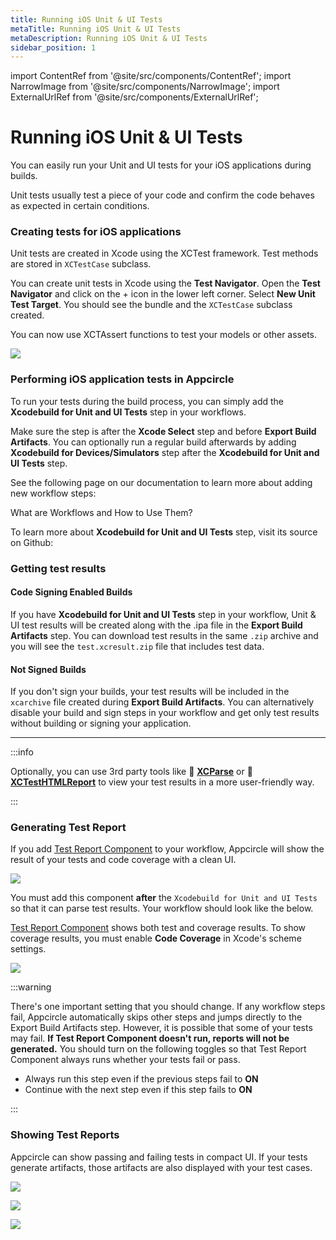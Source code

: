 ```yaml
---
title: Running iOS Unit & UI Tests
metaTitle: Running iOS Unit & UI Tests
metaDescription: Running iOS Unit & UI Tests
sidebar_position: 1
---
```


import ContentRef from '@site/src/components/ContentRef';
import NarrowImage from '@site/src/components/NarrowImage';
import ExternalUrlRef from '@site/src/components/ExternalUrlRef';

# Running iOS Unit & UI Tests

You can easily run your Unit and UI tests for your iOS applications during builds.

Unit tests usually test a piece of your code and confirm the code behaves as expected in certain conditions.

### Creating tests for iOS applications

Unit tests are created in Xcode using the XCTest framework. Test methods are stored in `XCTestCase` subclass.

You can create unit tests in Xcode using the **Test Navigator**. Open the **Test Navigator** and click on the + icon in the lower left corner. Select **New Unit Test Target**. You should see the bundle and the `XCTestCase` subclass created.

You can now use XCTAssert functions to test your models or other assets.

![](https://cdn.appcircle.io/docs/assets/14-01-iOS-Unit-Tests.jpg)

### Performing iOS application tests in Appcircle

To run your tests during the build process, you can simply add the **Xcodebuild for Unit and UI Tests** step in your workflows.

Make sure the step is after the **Xcode Select** step and before **Export Build Artifacts**. You can optionally run a regular build afterwards by adding **Xcodebuild for Devices/Simulators** step after the **Xcodebuild for Unit and UI Tests** step.

See the following page on our documentation to learn more about adding new workflow steps:

<ContentRef url="/workflows/why-to-use-workflows">What are Workflows and How to Use Them?</ContentRef>

To learn more about **Xcodebuild for Unit and UI Tests** step, visit its source on Github:

<ExternalUrlRef url="https://github.com/appcircleio/appcircle-ios-test-component" title="Appcircle iOS Test Component"/>

### Getting test results

#### Code Signing Enabled Builds

If you have **Xcodebuild for Unit and UI Tests** step in your workflow, Unit & UI test results will be created along with the .ipa file in the **Export Build Artifacts** step. You can download test results in the same `.zip` archive and you will see the `test.xcresult.zip` file that includes test data.

#### Not Signed Builds

If you don't sign your builds, your test results will be included in the `xcarchive` file created during **Export Build Artifacts**. You can alternatively disable your build and sign steps in your workflow and get only test results without building or signing your application.

---

:::info

Optionally, you can use 3rd party tools like :link: [**XCParse**](https://github.com/ChargePoint/xcparse) or :link: [**XCTestHTMLReport**](https://github.com/TitouanVanBelle/XCTestHTMLReport) to view your test results in a more user-friendly way.

:::

### Generating Test Report

If you add [Test Report Component](https://github.com/appcircleio/appcircle-test-report-component) to your workflow, Appcircle will show the result of your tests and code coverage with a clean UI.

![](https://cdn.appcircle.io/docs/assets/test-reports1.png)

You must add this component **after** the `Xcodebuild for Unit and UI Tests` so that it can parse test results. Your workflow should look like the below.

<NarrowImage src="https://cdn.appcircle.io/docs/assets/test-reports2.png" />

[Test Report Component](https://github.com/appcircleio/appcircle-test-report-component) shows both test and coverage results. To show coverage results, you must enable **Code Coverage** in Xcode's scheme settings. 

![](https://cdn.appcircle.io/docs/assets/test-reports4.png)

:::warning

There's one important setting that you should change. If any workflow steps fail, Appcircle automatically skips other steps and jumps directly to the Export Build Artifacts step. However, it is possible that some of your tests may fail. **If Test Report Component doesn't run, reports will not be generated.** You should turn on the following toggles so that Test Report Component always runs whether your tests fail or pass.

- Always run this step even if the previous steps fail to **ON**
- Continue with the next step even if this step fails to **ON**

:::

<NarrowImage src="https://cdn.appcircle.io/docs/assets/test-reports3.png" />

### Showing Test Reports

Appcircle can show passing and failing tests in compact UI. If your tests generate artifacts, those artifacts are also displayed with your test cases.

![](https://cdn.appcircle.io/docs/assets/test-reports5.png)

![](https://cdn.appcircle.io/docs/assets/test-reports6.png)

![](https://cdn.appcircle.io/docs/assets/test-reports7.png)
